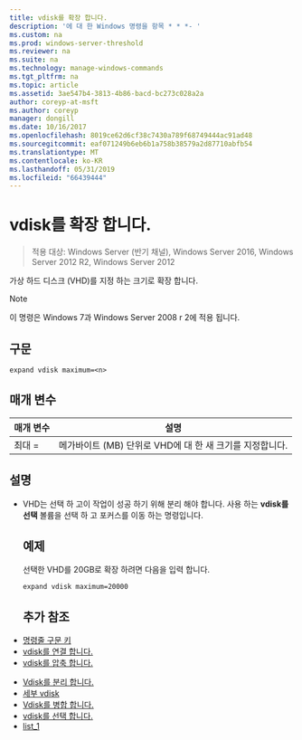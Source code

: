 ```yaml
---
title: vdisk를 확장 합니다.
description: '에 대 한 Windows 명령을 항목 * * *- '
ms.custom: na
ms.prod: windows-server-threshold
ms.reviewer: na
ms.suite: na
ms.technology: manage-windows-commands
ms.tgt_pltfrm: na
ms.topic: article
ms.assetid: 3ae547b4-3813-4b86-bacd-bc273c028a2a
author: coreyp-at-msft
ms.author: coreyp
manager: dongill
ms.date: 10/16/2017
ms.openlocfilehash: 8019ce62d6cf38c7430a789f68749444ac91ad48
ms.sourcegitcommit: eaf071249b6eb6b1a758b38579a2d87710abfb54
ms.translationtype: MT
ms.contentlocale: ko-KR
ms.lasthandoff: 05/31/2019
ms.locfileid: "66439444"
---
```

# <a name="expand-vdisk"></a>vdisk를 확장 합니다.

>적용 대상: Windows Server (반기 채널), Windows Server 2016, Windows Server 2012 R2, Windows Server 2012

가상 하드 디스크 (VHD)를 지정 하는 크기로 확장 합니다.
> [!NOTE]
> 이 명령은 Windows 7과 Windows Server 2008 r 2에 적용 됩니다.
> ## <a name="syntax"></a>구문
> ```
> expand vdisk maximum=<n>
> ```
> ## <a name="parameters"></a>매개 변수
> 
> |  매개 변수  |                      설명                      |
> |-------------|-------------------------------------------------------|
> | 최대 =<n> | 메가바이트 (MB) 단위로 VHD에 대 한 새 크기를 지정합니다. |
> 
> ## <a name="remarks"></a>설명
> - VHD는 선택 하 고이 작업이 성공 하기 위해 분리 해야 합니다. 사용 하는 **vdisk를 선택** 볼륨을 선택 하 고 포커스를 이동 하는 명령입니다.
>   ## <a name="BKMK_Examples"></a>예제
>   선택한 VHD를 20GB로 확장 하려면 다음을 입력 합니다.
>   ```
>   expand vdisk maximum=20000
>   ```
>   ## <a name="additional-references"></a>추가 참조
> - [명령줄 구문 키](command-line-syntax-key.md)
> - [vdisk를 연결 합니다.](attach-vdisk.md)
> - [vdisk를 압축 합니다.](compact-vdisk.md)

-   [Vdisk를 분리 합니다.](detach-vdisk.md)
-   [세부 vdisk](detail-vdisk.md)
-   [Vdisk를 병합 합니다.](merge-vdisk.md)
-   [vdisk를 선택 합니다.](select-vdisk.md)
-   [list_1](list_1.md)
